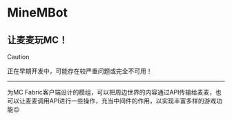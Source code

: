 # MineMBot
## 让麦麦玩MC！

> [!CAUTION]
> 正在早期开发中，可能存在较严重问题或完全不可用！

---

为MC Fabric客户端设计的模组，可以把周边世界的内容通过API传输给麦麦，也可以让麦麦调用API进行一些操作，充当中间件的作用，以实现丰富多样的游戏功能😉